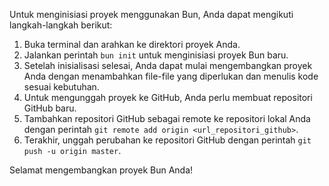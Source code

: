 Untuk menginisiasi proyek menggunakan Bun, Anda dapat mengikuti langkah-langkah berikut:

1. Buka terminal dan arahkan ke direktori proyek Anda.
2. Jalankan perintah `bun init` untuk menginisiasi proyek Bun baru.
3. Setelah inisialisasi selesai, Anda dapat mulai mengembangkan proyek Anda dengan menambahkan file-file yang diperlukan dan menulis kode sesuai kebutuhan.
4. Untuk mengunggah proyek ke GitHub, Anda perlu membuat repositori GitHub baru.
5. Tambahkan repositori GitHub sebagai remote ke repositori lokal Anda dengan perintah `git remote add origin <url_repositori_github>`.
6. Terakhir, unggah perubahan ke repositori GitHub dengan perintah `git push -u origin master`.

Selamat mengembangkan proyek Bun Anda!
